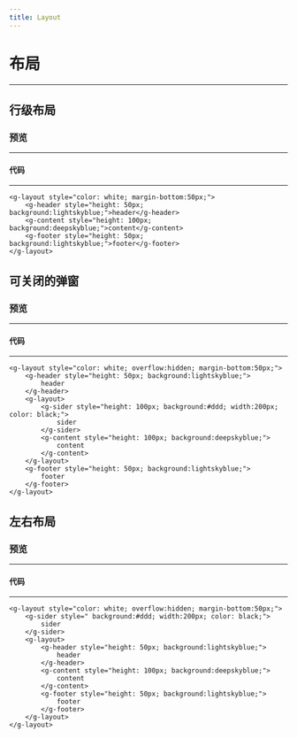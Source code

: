 ```yaml
---
title: Layout
---
```

# 布局
---
## 行级布局

### 预览
---
<ClientOnly>
  <layout-demo></layout-demo>
</ClientOnly>

#### 代码
---
````
<g-layout style="color: white; margin-bottom:50px;">
    <g-header style="height: 50px; background:lightskyblue;">header</g-header>
    <g-content style="height: 100px; background:deepskyblue;">content</g-content>
    <g-footer style="height: 50px; background:lightskyblue;">footer</g-footer>
</g-layout>
````
## 可关闭的弹窗

### 预览
---
<ClientOnly>
  <layout-demo2></layout-demo2>
</ClientOnly>

#### 代码
---
````
<g-layout style="color: white; overflow:hidden; margin-bottom:50px;">
    <g-header style="height: 50px; background:lightskyblue;">
        header
    </g-header>
    <g-layout>
        <g-sider style="height: 100px; background:#ddd; width:200px; color: black;">
            sider
        </g-sider>
        <g-content style="height: 100px; background:deepskyblue;">
            content
        </g-content>
    </g-layout>
    <g-footer style="height: 50px; background:lightskyblue;">
        footer
    </g-footer>
</g-layout>
````
## 左右布局

### 预览
---
<ClientOnly>
  <layout-demo3></layout-demo3>
</ClientOnly>

#### 代码
---
````
<g-layout style="color: white; overflow:hidden; margin-bottom:50px;">
    <g-sider style=" background:#ddd; width:200px; color: black;">
        sider
    </g-sider>
    <g-layout>
        <g-header style="height: 50px; background:lightskyblue;">
            header
        </g-header>
        <g-content style="height: 100px; background:deepskyblue;">
            content
        </g-content>
        <g-footer style="height: 50px; background:lightskyblue;">
            footer
        </g-footer>
    </g-layout>
</g-layout>
````